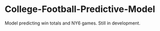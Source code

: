 # College-Football-Predictive-Model
Model predicting win totals and NY6 games. Still in development. 

